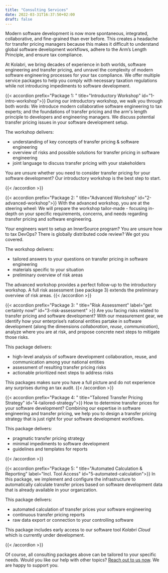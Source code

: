```yaml
---
title: "Consulting Services"
date: 2022-03-31T16:37:50+02:00
draft: false
---
```


Modern software development is now more spontaneous, integrated, collaborative, and fine-grained than ever before. This creates a headache for transfer pricing managers because this makes it difficult to understand global software development workflows, adhere to the Arm’s Length Principle, and ensure tax compliance.

At Kolabri, we bring decades of experience in both worlds, software engineering and transfer pricing, and unravel the complexity of modern software engineering processes for your tax compliance. We offer multiple service packages to help you comply with necessary taxation regulations while not introducing impediments to software development.

{{< accordion prefix="Package 1: " title="Introductory Workshop" id="1-intro-workshop">}}
During our introductory workshop, we walk you through both words: We introduce modern collaborative software engineering to tax experts; and the foundations of transfer pricing and the arm's length principle to developers and engineering managers. We discuss potential transfer pricing issues in your software development setup.

The workshop delivers:
- understanding of key concepts of transfer pricing & software engineering
- overview of risks and possible solutions for transfer pricing in software engineering
- joint language to discuss transfer pricing with your stakeholders

You are unsure whether you need to consider transfer pricing for your software development? Our introductory workshop is the best step to start.

{{< /accordion >}}

{{< accordion prefix="Package 2: " title="Advanced Workshop"  id="2-advanced-workshop">}}
With the advanced workshop, you are at the steering wheel: We will prepare the workshop tailor-made - focusing in-depth on your specific requirements, concerns, and needs regarding transfer pricing and software engineering.

Your engineers want to setup an InnerSource program? You are unsure how to tax DevOps? There is globally distributed code review? We got you covered.

The workshop delivers:
- tailored answers to your questions on transfer pricing in software engineering
- materials specific to your situation
- preliminary overview of risk areas

The advanced workshop provides a perfect follow-up to the introductory workshop. A full risk assessment (see package 3) extends the preliminary overview of risk areas.
{{< /accordion >}}

{{< accordion prefix="Package 3: " title="Risk Assessment" label="get certainty now!"  id="3-risk-assessment" >}}
Are you facing risks related to transfer pricing and software development? With our measurement gear, we identify how your enterprise’s national entities partake in software development (along the dimensions _collaboration_, _reuse_, _communication_), analyze where you are at risk, and propose concrete next steps to mitigate those risks.

This package delivers:
- high-level analysis of software development collaboration, reuse, and communication among your national entities
- assessment of resulting transfer pricing risks
- actionable prioritized next steps to address risks

This packages makes sure you have a full picture and do not experience any surprises during an tax audit.
{{< /accordion >}}

{{< accordion prefix="Package 4: " title="Tailored Transfer Pricing Strategy" id="4-tailored-strategy">}}
How to determine transfer prices for your software development? Combining our expertise in software engineering and transfer pricing, we help you to design a transfer pricing strategy that is just right for your software development workflows.

This package delivers:
- pragmatic transfer pricing strategy
- minimal impediments to software development
- guidelines and templates for reports

{{< /accordion >}}

{{< accordion prefix="Package 5: " title="Automated Calculation & Reporting" label="Incl. Tool Access"  id="5-automated-calculation">}}
In this package, we implement and configure the infrastructure to automatically calculate transfer prices based on software development data that is already available in your organization.

This package delivers:
- automated calculation of transfer prices your software engineering
- continuous transfer pricing reports
- raw data export or connection to your controlling software

This package includes early access to our software tool _Kolabri Cloud_ which is currently under development.

{{< /accordion >}}

Of course, all consulting packages above can be tailored to your specific needs. Would you like our help with other topics? [Reach out to us now](mailto:info@kolabri.io). We are happy to support you.
